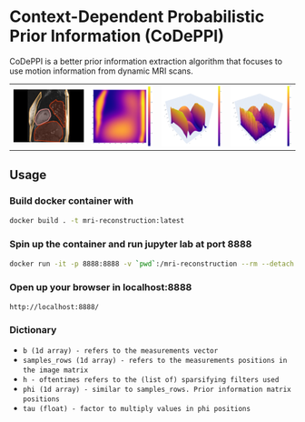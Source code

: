 # Context-Dependent Probabilistic Prior Information (CoDePPI)

CoDePPI is a better prior information extraction algorithm that focuses to use motion information from dynamic MRI scans.

<table>
  <tr>
    <td><img src="./figures/segmentation.png" alt="2" height=auto width=1550></td>
    <td><img src="./figures/2d_weights.png" alt="2" height=auto width=1350></td>
    <td><img src="./figures/weight_surf.png" alt="2" height=auto width=1350></td>
    <td><img src="./figures/weighted_phi_surf.png" alt="2" height=auto width=1350></td>
  </tr>
</table>

## Usage

### Build docker container with

```bash
docker build . -t mri-reconstruction:latest
```

### Spin up the container and run jupyter lab at port 8888

```bash
docker run -it -p 8888:8888 -v `pwd`:/mri-reconstruction --rm --detach --name mri-reconstruction mri-reconstruction
```

### Open up your browser in localhost:8888

```
http://localhost:8888/
```

### Dictionary

* `b (1d array) - refers to the measurements vector`
* `samples_rows (1d array) - refers to the measurements positions in the image matrix`
* `h - oftentimes refers to the (list of) sparsifying filters used`
* `phi (1d array) - similar to samples_rows. Prior information matrix positions`
* `tau (float) - factor to multiply values in phi positions`
